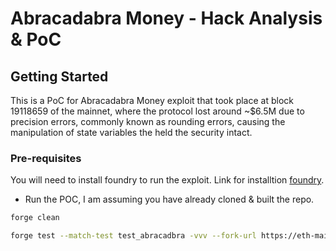 # Abracadabra Money - Hack Analysis & PoC 

## Getting Started

This is a PoC for Abracadabra Money exploit that took place at block 19118659 of the mainnet, where the protocol lost around ~$6.5M due to precision errors, commonly known as rounding errors, causing the manipulation of state variables the held the security intact.

### Pre-requisites

You will need to install foundry to run the exploit. Link for installtion [foundry](https://github.com/foundry-rs/foundry).


- Run the POC, I am assuming you have already cloned & built the repo.

```sh
forge clean

forge test --match-test test_abracadbra -vvv --fork-url https://eth-mainnet.g.alchemy.com/v2/YOUR_KEY_HERE --fork-block-number 19118659
```